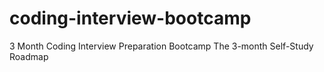 # coding-interview-bootcamp
3 Month Coding Interview Preparation Bootcamp The 3-month Self-Study Roadmap
